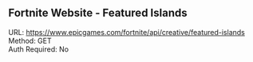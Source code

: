 ## Fortnite Website - Featured Islands

URL: https://www.epicgames.com/fortnite/api/creative/featured-islands \
Method: GET \
Auth Required: No
